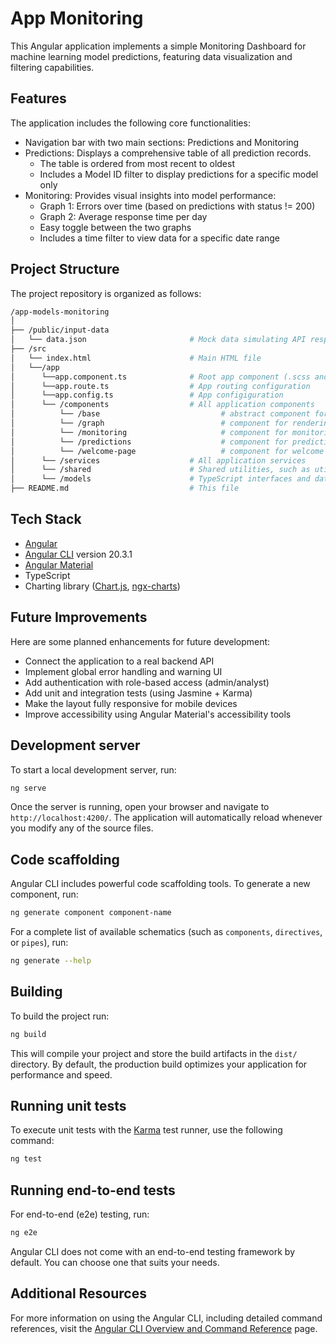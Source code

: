 # App Monitoring

This Angular application implements a simple Monitoring Dashboard for machine learning model predictions, featuring data visualization and filtering capabilities.

## Features
The application includes the following core functionalities:
- Navigation bar with two main sections: Predictions and Monitoring
- Predictions: Displays a comprehensive table of all prediction records.
    - The table is ordered from most recent to oldest
    - Includes a Model ID filter to display predictions for a specific model only
- Monitoring: Provides visual insights into model performance:
    - Graph 1: Errors over time (based on predictions with status != 200)
    - Graph 2: Average response time per day
    - Easy toggle between the two graphs
    - Includes a time filter to view data for a specific date range

## Project Structure

The project repository is organized as follows:
```sh
/app-models-monitoring
│
├── /public/input-data
│   └── data.json                       # Mock data simulating API responses
├── /src
│   └── index.html                      # Main HTML file
│   └──/app
│      └──app.component.ts              # Root app component (.scss and .html included)
│      └──app.route.ts                  # App routing configuration
│      └──app.config.ts                 # App configiguration
│      └── /components                  # All application components
│          └── /base                           # abstract component for prediction e monitoring
│          └── /graph                          # component for rendering charts
│          └── /monitoring                     # component for monitoring features
│          └── /predictions                    # component for predictions features
│          └── /welcome-page                   # component for welcome page
│      └── /services                    # All application services 
│      └── /shared                      # Shared utilities, such as utils.js
│      └── /models                      # TypeScript interfaces and data modelsc
├── README.md                           # This file
```

## Tech Stack

- [Angular](https://angular.io/)
- [Angular CLI](https://github.com/angular/angular-cli) version 20.3.1
- [Angular Material](https://material.angular.io/)
- TypeScript
- Charting library ([Chart.js](https://www.chartjs.org/), [ngx-charts](https://swimlane.github.io/ngx-charts/))

## Future Improvements

Here are some planned enhancements for future development:
- Connect the application to a real backend API
- Implement global error handling and warning UI
- Add authentication with role-based access (admin/analyst)
- Add unit and integration tests (using Jasmine + Karma)
- Make the layout fully responsive for mobile devices
- Improve accessibility using Angular Material's accessibility tools

## Development server

To start a local development server, run:

```bash
ng serve
```

Once the server is running, open your browser and navigate to `http://localhost:4200/`. The application will automatically reload whenever you modify any of the source files.

## Code scaffolding

Angular CLI includes powerful code scaffolding tools. To generate a new component, run:

```bash
ng generate component component-name
```

For a complete list of available schematics (such as `components`, `directives`, or `pipes`), run:

```bash
ng generate --help
```

## Building

To build the project run:

```bash
ng build
```

This will compile your project and store the build artifacts in the `dist/` directory. By default, the production build optimizes your application for performance and speed.

## Running unit tests

To execute unit tests with the [Karma](https://karma-runner.github.io) test runner, use the following command:

```bash
ng test
```

## Running end-to-end tests

For end-to-end (e2e) testing, run:

```bash
ng e2e
```

Angular CLI does not come with an end-to-end testing framework by default. You can choose one that suits your needs.

## Additional Resources

For more information on using the Angular CLI, including detailed command references, visit the [Angular CLI Overview and Command Reference](https://angular.dev/tools/cli) page.